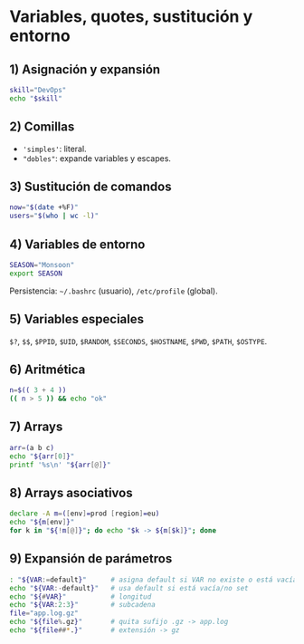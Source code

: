 # Variables, quotes, sustitución y entorno

## 1) Asignación y expansión
```bash
skill="DevOps"
echo "$skill"
```

## 2) Comillas
- `'simples'`: literal.
- `"dobles"`: expande variables y escapes.

## 3) Sustitución de comandos
```bash
now="$(date +%F)"
users="$(who | wc -l)"
```

## 4) Variables de entorno
```bash
SEASON="Monsoon"
export SEASON
```
Persistencia: `~/.bashrc` (usuario), `/etc/profile` (global).

## 5) Variables especiales
`$?`, `$$`, `$PPID`, `$UID`, `$RANDOM`, `$SECONDS`, `$HOSTNAME`, `$PWD`, `$PATH`, `$OSTYPE`.

## 6) Aritmética
```bash
n=$(( 3 + 4 ))
(( n > 5 )) && echo "ok"
```

## 7) Arrays
```bash
arr=(a b c)
echo "${arr[0]}"
printf '%s\n' "${arr[@]}"
```

## 8) Arrays asociativos
```bash
declare -A m=([env]=prod [region]=eu)
echo "${m[env]}"
for k in "${!m[@]}"; do echo "$k -> ${m[$k]}"; done
```

## 9) Expansión de parámetros
```bash
: "${VAR:=default}"      # asigna default si VAR no existe o está vacía
echo "${VAR:-default}"   # usa default si está vacía/no set
echo "${#VAR}"           # longitud
echo "${VAR:2:3}"        # subcadena
file="app.log.gz"
echo "${file%.gz}"       # quita sufijo .gz -> app.log
echo "${file##*.}"       # extensión -> gz
```
